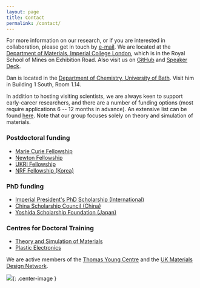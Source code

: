 ```yaml
---
layout: page
title: Contact
permalink: /contact/
---
```


For more information on our research, or if you are interested in collaboration, please get in touch by [e-mail](mailto:a.walsh[at]imperial.ac.uk).
We are located at the [Department of Materials, Imperial College London](https://www.imperial.ac.uk/engineering/departments/materials/), which is in the Royal School of Mines on Exhibition Road.
Also visit us on [GitHub](https://github.com/WMD-group) and [Speaker Deck](https://speakerdeck.com/aronwalsh).

Dan is located in the [Department of Chemistry, University of Bath](http://www.bath.ac.uk/chemistry/). Visit him in Building 1 South, Room 1.14.

In addition to hosting visiting scientists, we are always keen to support early-career researchers, and there are a number of funding options (most require applications 6 -- 12 months in advance). 
An extensive list can be found [here](https://asntech.github.io/postdoc-funding-schemes/).
Note that our group focuses solely on theory and simulation of materials.

### Postdoctoral funding 
* [Marie Curie Fellowship](http://ec.europa.eu/research/mariecurieactions/)
* [Newton Fellowship](http://www.newtonfellowships.org/)
* [UKRI Fellowship](https://epsrc.ukri.org/skills/fellows/areas/)
* [NRF Fellowship (Korea)](http://www.nrf.re.kr/biz/info/info/view?biz_no=235)

### PhD funding
* [Imperial President's PhD Scholarship (International)](http://www.imperial.ac.uk/study/pg/fees-and-funding/scholarships/icphd/)
* [China Scholarship Council (China)](https://www.imperial.ac.uk/study/pg/fees-and-funding/scholarships/international-scholarship-collaborations/csc/)
* [Yoshida Scholarship Foundation (Japan)](http://www.ysf.or.jp/englishpage/index.html)

### Centres for Doctoral Training
* [Theory and Simulation of Materials](http://www.imperial.ac.uk/theory-and-simulation-of-materials)
* [Plastic Electronics](http://www.imperial.ac.uk/plastic-electronics-cdt/postgraduate-training/course/)

We are active members of the [Thomas Young Centre](http://www.thomasyoungcentre.org) and the [UK Materials Design Network](http://mdn-uk.github.io).

![](http://www.thomasyoungcentre.org//public/cms/37/14/2/2/YtcfTU_web.bmp){: .center-image }

